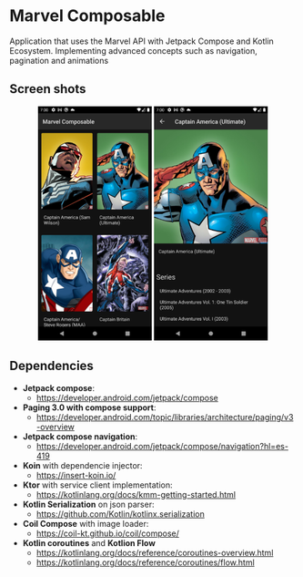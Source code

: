 # Marvel Composable
Application that uses the Marvel API with Jetpack Compose and Kotlin Ecosystem. Implementing advanced concepts such as navigation, pagination and animations

## Screen shots

<p align="center">
 <img src="https://github.com/santimattius/android-marvel-app/blob/master/screenshots/marvel_app_home.png?raw=true" alt="Detail screen capture" width="200"/>
 <img src="https://github.com/santimattius/android-marvel-app/blob/master/screenshots/marvel_app_detail.png?raw=true" alt="Detail screen capture" width="200"/>
</p>

## Dependencies
- **Jetpack compose**: 
  - https://developer.android.com/jetpack/compose
- **Paging 3.0 with compose support**:
  - https://developer.android.com/topic/libraries/architecture/paging/v3-overview
- **Jetpack compose navigation**:
  -  https://developer.android.com/jetpack/compose/navigation?hl=es-419
- **Koin** with dependencie injector: 
  - https://insert-koin.io/
- **Ktor** with service client implementation: 
  - https://kotlinlang.org/docs/kmm-getting-started.html
- **Kotlin Serialization** on json parser:
  - https://github.com/Kotlin/kotlinx.serialization
- **Coil Compose** with image loader:
  - https://coil-kt.github.io/coil/compose/
- **Kotlin coroutines** and **Kotlion Flow**
  - https://kotlinlang.org/docs/reference/coroutines-overview.html
  - https://kotlinlang.org/docs/reference/coroutines/flow.html


